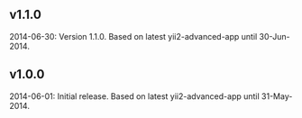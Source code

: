v1.1.0
------
2014-06-30: Version 1.1.0. Based on latest yii2-advanced-app until 30-Jun-2014.


v1.0.0
------
2014-06-01: Initial release. Based on latest yii2-advanced-app until 31-May-2014.

